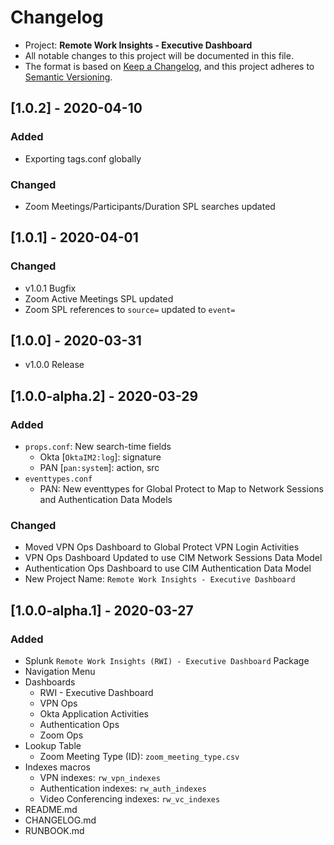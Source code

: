 # Changelog

* Project: **Remote Work Insights - Executive Dashboard**
* All notable changes to this project will be documented in this file.
* The format is based on [Keep a Changelog](https://keepachangelog.com/en/1.0.0/),
and this project adheres to [Semantic Versioning](https://semver.org/spec/v2.0.0.html).

## [1.0.2] - 2020-04-10

### Added
- Exporting tags.conf globally

### Changed
- Zoom Meetings/Participants/Duration SPL searches updated

## [1.0.1] - 2020-04-01

### Changed
- v1.0.1 Bugfix
- Zoom Active Meetings SPL updated
- Zoom SPL references to `source=` updated to `event=`

## [1.0.0] - 2020-03-31
- v1.0.0 Release

## [1.0.0-alpha.2] - 2020-03-29

### Added
- `props.conf`: New search-time fields
    - Okta [`OktaIM2:log`]: signature
    - PAN [`pan:system`]: action, src
- `eventtypes.conf` 
	- PAN: New eventtypes for Global Protect to Map to Network Sessions and Authentication Data Models

### Changed
- Moved VPN Ops Dashboard to Global Protect VPN Login Activities
- VPN Ops Dashboard Updated to use CIM Network Sessions Data Model
- Authentication Ops Dashboard to use CIM Authentication Data Model
- New Project Name: `Remote Work Insights - Executive Dashboard`

## [1.0.0-alpha.1] - 2020-03-27

### Added

- Splunk `Remote Work Insights (RWI) - Executive Dashboard` Package
- Navigation Menu
- Dashboards
    - RWI - Executive Dashboard
    - VPN Ops
    - Okta Application Activities
    - Authentication Ops
    - Zoom Ops
- Lookup Table
    - Zoom Meeting Type (ID): `zoom_meeting_type.csv`
- Indexes macros
    - VPN indexes: `rw_vpn_indexes`
    - Authentication indexes: `rw_auth_indexes`
    - Video Conferencing indexes: `rw_vc_indexes`
- README.md
- CHANGELOG.md
- RUNBOOK.md
